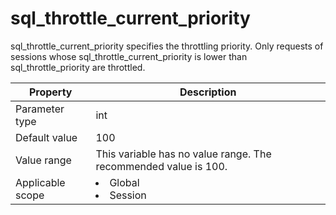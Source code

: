 sql_throttle_current_priority
==================================================
<!-- # docslug#/oceanbase-database/oceanbase-database/V4.0.0/sql_throttle_current_priority-1-2-3 -->
sql_throttle_current_priority specifies the throttling priority. Only requests of sessions whose sql_throttle_current_priority is lower than sql_throttle_priority are throttled.


| **Property** | **Description** |
|--------|------------------------------------------------------------------------------------------------------------|
| Parameter type | int |
| Default value | 100 |
| Value range | This variable has no value range. The recommended value is 100. |
| Applicable scope | <li> Global   <li> Session |



